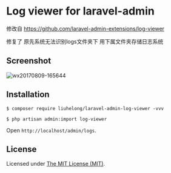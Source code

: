 Log viewer for laravel-admin
============================

修改自 https://github.com/laravel-admin-extensions/log-viewer

修复了 原先系统无法识别logs文件夹下 用下属文件夹存储日志系统

## Screenshot

![wx20170809-165644](https://user-images.githubusercontent.com/1479100/29113581-fe48fd86-7d23-11e7-9ee7-9680957171ee.png)

## Installation

```
$ composer require liuhelong/laravel-admin-log-viewer -vvv

$ php artisan admin:import log-viewer
```

Open `http://localhost/admin/logs`.

License
------------
Licensed under [The MIT License (MIT)](LICENSE).
